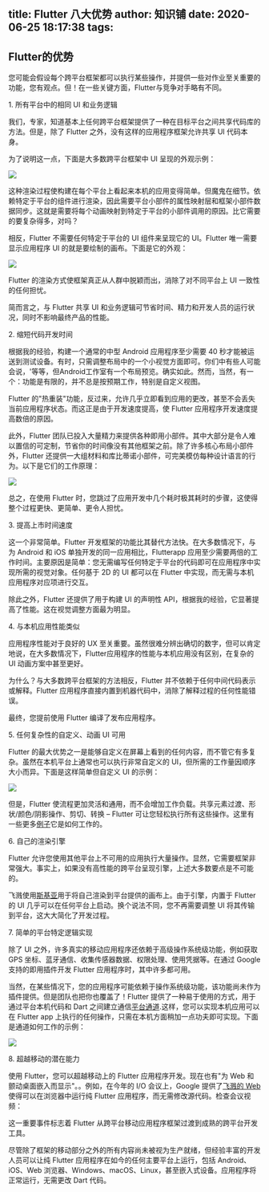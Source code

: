 
title: Flutter 八大优势
author: 知识铺
date: 2020-06-25 18:17:38
tags:
---
 ## Flutter的优势

您可能会假设每个跨平台框架都可以执行某些操作，并提供一些对作业至关重要的功能，您有观点。但！在一些关键方面，Flutter与竞争对手略有不同。

1\. 所有平台中的相同 UI 和业务逻辑

我们，专家，知道基本上任何跨平台框架提供了一种在目标平台之间共享代码库的方法。但是，除了 Flutter 之外，没有这样的应用程序框架允许共享 UI 代码本身。

为了说明这一点，下面是大多数跨平台框架中 UI 呈现的外观示例：

 ![](https://qphs.fs.quoracdn.net/main-qimg-ce14d2f45509282fe86758d289912394)

这种渲染过程使构建在每个平台上看起来本机的应用变得简单。但魔鬼在细节。依赖特定于平台的组件进行渲染，因此需要平台小部件的属性映射层和框架小部件数据同步。这就是需要将每个动画映射到特定于平台的小部件调用的原因。比它需要的要复杂得多，对吗？

相反，Flutter 不需要任何特定于平台的 UI 组件来呈现它的 UI。Flutter 唯一需要显示应用程序 UI 的就是要绘制的画布。下面是它的外观：

 ![](https://qphs.fs.quoracdn.net/main-qimg-c758d29dde190ae27dca3b4f2513fd0a)

Flutter 的渲染方式使框架真正从人群中脱颖而出，消除了对不同平台上 UI 一致性的任何担忧。

简而言之，与 Flutter 共享 UI 和业务逻辑可节省时间、精力和开发人员的运行状况，同时不影响最终产品的性能。

2\. 缩短代码开发时间

根据我的经验，构建一个通常的中型 Android 应用程序至少需要 40 秒才能被运送到测试设备。有时，只需调整布局中的一个小视觉方面即可。你们中有些人可能会说，'等等，但Android工作室有一个布局预览。确实如此。然而，当然，有一个：功能是有限的，并不总是按预期工作，特别是自定义视图。

Flutter 的"热重装"功能，反过来，允许几乎立即看到应用的更改，甚至不会丢失当前应用程序状态。而这正是由于开发速度提高，使 Flutter 应用程序开发速度提高数倍的原因。

此外，Flutter 团队已投入大量精力来提供各种即用小部件。其中大部分是令人难以置信的可定制，节省你的时间像没有其他框架之前。除了许多核心布局小部件外，Flutter 还提供一大组材料和库比蒂诺小部件，可完美模仿每种设计语言的行为。以下是它们的工作原理：

 ![](https://qphs.fs.quoracdn.net/main-qimg-90875fa6f1326f4a3e51b8f8c34b0751)

总之，在使用 Flutter 时，您跳过了应用开发中几个耗时极其耗时的步骤，这使得整个过程更快、更简单、更令人担忧。

3\. 提高上市时间速度

这一个非常简单。Flutter 开发框架的功能比其替代方法快。在大多数情况下，与为 Android 和 iOS 单独开发的同一应用相比，Flutterapp 应用至少需要两倍的工作时间。主要原因是简单：您无需编写任何特定于平台的代码即可在应用程序中实现所需的视觉对象。任何基于 2D 的 UI 都可以在 Flutter 中实现，而无需与本机应用程序对应项进行交互。

除此之外，Flutter 还提供了用于构建 UI 的声明性 API，根据我的经验，它显著提高了性能。这在视觉调整方面最为明显。

4\. 与本机应用性能类似

应用程序性能对于良好的 UX 至关重要。虽然很难分辨出确切的数字，但可以肯定地说，在大多数情况下，Flutter应用程序的性能与本机应用没有区别，在复杂的 UI 动画方案中甚至更好。

为什么？与大多数跨平台框架的方法相反，Flutter 并不依赖于任何中间代码表示或解释。Flutter 应用程序直接内置到机器代码中，消除了解释过程的任何性能错误。

最终，您提前使用 Flutter 编译了发布应用程序。

5\. 任何复杂性的自定义、动画 UI 可用

Flutter 的最大优势之一是能够自定义在屏幕上看到的任何内容，而不管它有多复杂。虽然在本机平台上通常也可以执行非常自定义的 UI，但所需的工作量因顺序大小而异。下面是这样简单但自定义 UI 的示例：

 ![](https://qphs.fs.quoracdn.net/main-qimg-4891ea445dedd1fcc7ad59d07c66ffa0)

但是，Flutter 使流程更加灵活和通用，而不会增加工作负载。共享元素过渡、形状/颜色/阴影操作、剪切、转换 – Flutter 可让您轻松执行所有这些操作。这里有一些更多[例子](https://zshipu.com/t?url=https://itsallwidgets.com/ "itsallwidgets.com")它是如何工作的。

6\. 自己的渲染引擎

Flutter 允许您使用其他平台上不可用的应用执行大量操作。显然，它需要框架非常强大。事实上，如果没有高性能的跨平台呈现引擎，上述大多数要点是不可能的。

飞溅使用[斯基亚](https://zshipu.com/t?url=https://skia.org/ "skia.org")用于将自己渲染到平台提供的画布上。由于引擎，内置于 Flutter 的 UI 几乎可以在任何平台上启动。换个说法不同，您不再需要调整 UI 将其传输到平台，这大大简化了开发过程。

7\. 简单的平台特定逻辑实现

除了 UI 之外，许多真实的移动应用程序还依赖于高级操作系统级功能，例如获取 GPS 坐标、蓝牙通信、收集传感器数据、权限处理、使用凭据等。在通过 Google 支持的即用插件开发 Flutter 应用程序时，其中许多都可用。

当然，在某些情况下，您的应用程序可能依赖于操作系统级功能，该功能尚未作为插件提供。但是团队也把你也覆盖了！Flutter 提供了一种易于使用的方式，用于通过平台本机代码和 Dart 之间建立通信[平台通道](https://zshipu.com/t?url=https://flutter.dev/docs/development/platform-integration/platform-channels "flutter.dev").这样，您可以实现本机应用可以在 Flutter app 上执行的任何操作，只需在本机方面稍加一点功夫即可实现。下面是通道如何工作的示例：

 ![](https://qphs.fs.quoracdn.net/main-qimg-c99a17fb70a5890c1d7117a42e9b526a)

8\. 超越移动的潜在能力

使用 Flutter，您可以超越移动上的 Flutter 应用程序开发。现在也有"为 Web 和 颤动桌面嵌入而显示"。。例如，在今年的 I/O 会议上，Google 提供了[飞溅的 Web](https://zshipu.com/t?url=https://flutter.dev/web "flutter.dev")使得可以在浏览器中运行纯 Flutter 应用程序，而无需修改源代码。检查会议视频：

这一重要事件标志着 Flutter 从跨平台移动应用程序框架过渡到成熟的跨平台开发工具。

尽管除了框架的移动部分之外的所有内容尚未被视为生产就绪，但经验丰富的开发人员可以让纯 Flutter 应用程序在如今的任何主要平台上运行，包括 Android、iOS、Web 浏览器、Windows、macOS、Linux，甚至嵌入式设备。应用程序将正常运行，无需更改 Dart 代码。
